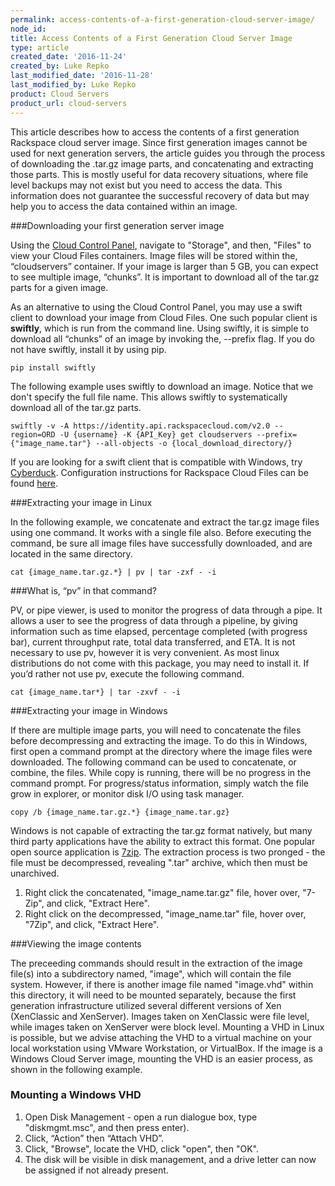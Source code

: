 ```yaml
---
permalink: access-contents-of-a-first-generation-cloud-server-image/
node_id:
title: Access Contents of a First Generation Cloud Server Image
type: article
created_date: '2016-11-24'
created_by: Luke Repko
last_modified_date: '2016-11-28'
last_modified_by: Luke Repko
product: Cloud Servers
product_url: cloud-servers
---
```


This article describes how to access the contents of a first generation Rackspace cloud server image. Since first generation images cannot be used for next generation servers, the article guides you through the process of downloading the .tar.gz image parts, and concatenating and extracting those parts. This is mostly useful for data recovery situations, where file level backups may not exist but you need to access the data. This information does not guarantee the successful recovery of data but may help you to access the data contained within an image.

###Downloading your first generation server image

Using the [Cloud Control Panel](https://mycloud.rackspace.com), navigate to "Storage", and then, "Files" to view your Cloud Files containers. Image files will be stored within the, “cloudservers” container. If your image is larger than 5 GB, you can expect to see multiple image, “chunks”. It is important to download all of the tar.gz parts for a given image.

As an alternative to using the Cloud Control Panel, you may use a swift client to download your image from Cloud Files. One such popular client is **swiftly**, which is run from the command line. Using swiftly, it is simple to download all “chunks” of an image by invoking the, --prefix flag. If you do not have swiftly, install it by using pip. 

    pip install swiftly

The following example uses swiftly to download an image. Notice that we don't specify the full file name. This allows swiftly to systematically download all of the tar.gz parts.

    swiftly -v -A https://identity.api.rackspacecloud.com/v2.0 --region=ORD -U {username} -K {API_Key} get cloudservers --prefix={"image_name.tar"} --all-objects -o {local_download_directory/}
          
If you are looking for a swift client that is compatible with Windows, try [Cyberduck](https://cyberduck.io/). Configuration instructions for Rackspace Cloud Files can be found [here](https://trac.cyberduck.io/wiki/help/en/howto/cloudfiles). 
          
###Extracting your image in Linux

In the following example, we concatenate and extract the tar.gz image files using one command. It works with a single file also. Before executing the command, be sure all image files have successfully downloaded, and are located in the same directory. 

    cat {image_name.tar.gz.*} | pv | tar -zxf - -i
          
###What is, “pv” in that command?

PV, or pipe viewer, is used to monitor the progress of data through a pipe. It allows a user to see the progress of data through a pipeline, by giving information such as time elapsed, percentage completed (with progress bar), current throughput rate, total data transferred, and ETA. It is not necessary to use pv, however it is very convenient. As most linux distributions do not come with this package, you may need to install it. If you’d rather not use pv, execute the following command.

    cat {image_name.tar*} | tar -zxvf - -i
          
###Extracting your image in Windows

If there are multiple image parts, you will need to concatenate the files before decompressing and extracting the image. To do this in Windows, first open a command prompt at the directory where the image files were downloaded. The following command can be used to concatenate, or combine, the files. While copy is running, there will be no progress in the command prompt. For progress/status information, simply watch the file grow in explorer, or monitor disk I/O using task manager. 

    copy /b {image_name.tar.gz.*} {image_name.tar.gz}

Windows is not capable of extracting the tar.gz format natively, but many third party applications have the ability to extract this format. One popular open source application is [7zip](http://www.7-zip.org/). The extraction process is two pronged - the file must be decompressed, revealing ".tar" archive, which then must be unarchived. 

1. Right click the concatenated, "image_name.tar.gz" file, hover over, "7-Zip", and click, "Extract Here".
2. Right click on the decompressed, "image_name.tar" file, hover over, "7Zip", and click, "Extract Here".
          
###Viewing the image contents

The preceeding commands should result in the extraction of the image file(s) into a subdirectory named, "image", which will contain the file system. However, if there is another image file named "image.vhd" within this directory, it will need to be mounted separately, because the first generation infrastructure utilized several different versions of Xen (XenClassic and XenServer). Images taken on XenClassic were file level, while images taken on XenServer were block level. Mounting a VHD in Linux is possible, but we advise attaching the VHD to a virtual machine on your local workstation using VMware Workstation, or VirtualBox. If the image is a Windows Cloud Server image, mounting the VHD is an easier process, as shown in the following example. 

### Mounting a Windows VHD

1. Open Disk Management - open a run dialogue box, type "diskmgmt.msc", and then press enter).
2. Click, “Action” then “Attach VHD”.
3. Click, "Browse", locate the VHD, click "open", then "OK".
4. The disk will be visible in disk management, and a drive letter can now be assigned if not already present.
